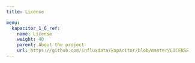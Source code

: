 ```yaml
---
title: License

menu:
  kapacitor_1_6_ref:
    name: License
    weight: 40
    parent: About the project
    url: https://github.com/influxdata/kapacitor/blob/master/LICENSE
---
```

